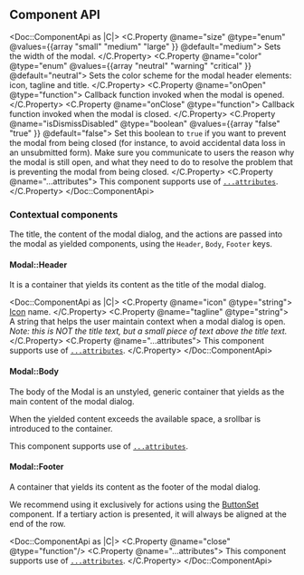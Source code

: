 ## Component API

<Doc::ComponentApi as |C|>
  <C.Property @name="size" @type="enum" @values={{array "small" "medium" "large" }} @default="medium">
    Sets the width of the modal.
  </C.Property>
  <C.Property @name="color" @type="enum" @values={{array "neutral" "warning" "critical" }} @default="neutral">
    Sets the color scheme for the modal header elements: icon, tagline and title.
  </C.Property>
  <C.Property @name="onOpen" @type="function">
    Callback function invoked when the modal is opened.
  </C.Property>
  <C.Property @name="onClose" @type="function">
    Callback function invoked when the modal is closed.
  </C.Property>
  <C.Property @name="isDismissDisabled" @type="boolean" @values={{array "false" "true" }} @default="false">
    Set this boolean to `true` if you want to prevent the modal from being closed (for instance, to avoid accidental data loss in an unsubmitted form). Make sure you communicate to users the reason why the modal is still open, and what they need to do to resolve the problem that is preventing the modal from being closed.
  </C.Property>
  <C.Property @name="...attributes">
    This component supports use of [`...attributes`](https://guides.emberjs.com/release/in-depth-topics/patterns-for-components/#toc_attribute-ordering).
  </C.Property>
</Doc::ComponentApi>

### Contextual components

The title, the content of the modal dialog, and the actions are passed into the modal as yielded components, using the `Header`, `Body`, `Footer` keys.

#### Modal::Header

It is a container that yields its content as the title of the modal dialog.

<Doc::ComponentApi as |C|>
  <C.Property @name="icon" @type="string">
    [Icon](/foundations/icons) name.
  </C.Property>
  <C.Property @name="tagline" @type="string">
    A string that helps the user maintain context when a modal dialog is open. _Note: this is NOT the title text, but a small piece of text above the title text._
  </C.Property>
  <C.Property @name="...attributes">
    This component supports use of [`...attributes`](https://guides.emberjs.com/release/in-depth-topics/patterns-for-components/#toc_attribute-ordering).
  </C.Property>
</Doc::ComponentApi>

#### Modal::Body

The body of the Modal is an unstyled, generic container that yields as the main content of the modal dialog.

When the yielded content exceeds the available space, a srollbar is introduced to the container.

This component supports use of [`...attributes`](https://guides.emberjs.com/release/in-depth-topics/patterns-for-components/#toc_attribute-ordering).

#### Modal::Footer

A container that yields its content as the footer of the modal dialog.

We recommend using it exclusively for actions using the [ButtonSet](/components/button-set/) component. If a tertiary action is presented, it will always be aligned at the end of the row.

<Doc::ComponentApi as |C|>
  <C.Property @name="close" @type="function"/>
  <C.Property @name="...attributes">
    This component supports use of [`...attributes`](https://guides.emberjs.com/release/in-depth-topics/patterns-for-components/#toc_attribute-ordering).
  </C.Property>
</Doc::ComponentApi>
